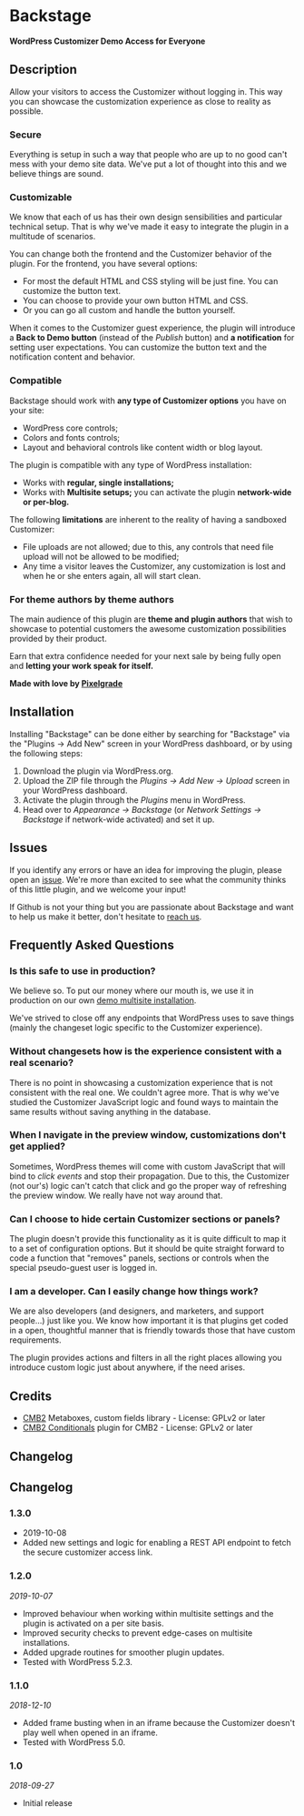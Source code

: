 Backstage
========
**WordPress Customizer Demo Access for Everyone**

## Description

Allow your visitors to access the Customizer without logging in. This way you can showcase the customization experience as close to reality as possible.

### Secure

Everything is setup in such a way that people who are up to no good can't mess with your demo site data. We've put a lot of thought into this and we believe things are sound.

### Customizable

We know that each of us has their own design sensibilities and particular technical setup. That is why we've made it easy to integrate the plugin in a multitude of scenarios.

You can change both the frontend and the Customizer behavior of the plugin.
For the frontend, you have several options:
- For most the default HTML and CSS styling will be just fine. You can customize the button text.
- You can choose to provide your own button HTML and CSS.
- Or you can go all custom and handle the button yourself.

When it comes to the Customizer guest experience, the plugin will introduce a **Back to Demo button** (instead of the *Publish* button) and **a notification** for setting user expectations. You can customize the button text and the notification content and behavior.

### Compatible

Backstage should work with **any type of Customizer options** you have on your site:
- WordPress core controls;
- Colors and fonts controls;
- Layout and behavioral controls like content width or blog layout.

The plugin is compatible with any type of WordPress installation:
- Works with **regular, single installations;**
- Works with **Multisite setups;** you can activate the plugin **network-wide or per-blog.**

The following **limitations** are inherent to the reality of having a sandboxed Customizer:
- File uploads are not allowed; due to this, any controls that need file upload will not be allowed to be modified;
- Any time a visitor leaves the Customizer, any customization is lost and when he or she enters again, all will start clean.

### For theme authors by theme authors

The main audience of this plugin are **theme and plugin authors** that wish to showcase to potential customers the awesome customization possibilities provided by their product.

Earn that extra confidence needed for your next sale by being fully open and **letting your work speak for itself.**

**Made with love by [Pixelgrade](https://pixelgrade.com)**

## Installation

Installing "Backstage" can be done either by searching for "Backstage" via the "Plugins → Add New" screen in your WordPress dashboard, or by using the following steps:

1. Download the plugin via WordPress.org.
2. Upload the ZIP file through the _Plugins → Add New → Upload_ screen in your WordPress dashboard.
3. Activate the plugin through the _Plugins_ menu in WordPress.
4. Head over to _Appearance → Backstage_ (or _Network Settings → Backstage_ if network-wide activated) and set it up.

## Issues

If you identify any errors or have an idea for improving the plugin, please open an [issue](https://github.com/pixelgrade/backstage/issues?stage=open). We're more than excited to see what the community thinks of this little plugin, and we welcome your input!

If Github is not your thing but you are passionate about Backstage and want to help us make it better, don't hesitate to [reach us](https://pixelgrade.com/contact/).

## Frequently Asked Questions

### Is this safe to use in production?

We believe so. To put our money where our mouth is, we use it in production on our own [demo multisite installation](https://demos.pixelgrade.com).

We've strived to close off any endpoints that WordPress uses to save things (mainly the changeset logic specific to the Customizer experience).

### Without changesets how is the experience consistent with a real scenario?

There is no point in showcasing a customization experience that is not consistent with the real one. We couldn't agree more. That is why we've studied the Customizer JavaScript logic and found ways to maintain the same results without saving anything in the database.

### When I navigate in the preview window, customizations don't get applied?

Sometimes, WordPress themes will come with custom JavaScript that will bind to _click events_ and stop their propagation. Due to this, the Customizer (not our's) logic can't catch that click and go the proper way of refreshing the preview window. We really have not way around that.

### Can I choose to hide certain Customizer sections or panels?

The plugin doesn't provide this functionality as it is quite difficult to map it to a set of configuration options. But it should be quite straight forward to code a function that "removes" panels, sections or controls when the special pseudo-guest user is logged in.

### I am a developer. Can I easily change how things work?

We are also developers (and designers, and marketers, and support people...) just like you. We know how important it is that plugins get coded in a open, thoughtful manner that is friendly towards those that have custom requirements.

The plugin provides actions and filters in all the right places allowing you introduce custom logic just about anywhere, if the need arises.

## Credits

* [CMB2](https://github.com/CMB2/CMB2) Metaboxes, custom fields library - License: GPLv2 or later
* [CMB2 Conditionals](https://github.com/jcchavezs/cmb2-conditionals/) plugin for CMB2 - License: GPLv2 or later

## Changelog

## Changelog

### 1.3.0
* 2019-10-08
* Added new settings and logic for enabling a REST API endpoint to fetch the secure customizer access link.

### 1.2.0
_2019-10-07_
* Improved behaviour when working within multisite settings and the plugin is activated on a per site basis.
* Improved security checks to prevent edge-cases on multisite installations.
* Added upgrade routines for smoother plugin updates.
* Tested with WordPress 5.2.3.

### 1.1.0
_2018-12-10_
* Added frame busting when in an iframe because the Customizer doesn't play well when opened in an iframe.
* Tested with WordPress 5.0.

### 1.0
_2018-09-27_
* Initial release
